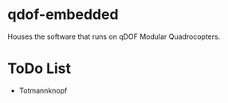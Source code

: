 qdof-embedded
=============

Houses the software that runs on qDOF Modular Quadrocopters.


ToDo List
=========

- Totmannknopf